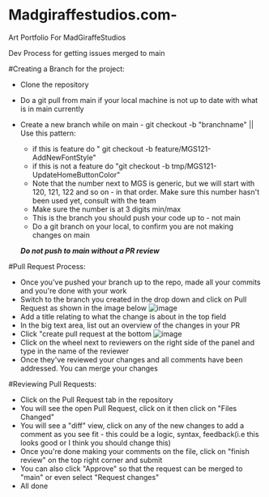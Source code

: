# Madgiraffestudios.com-
Art Portfolio For MadGiraffeStudios


Dev Process for getting issues merged to main

#Creating a Branch for the project:

- Clone the repository
- Do a git pull from main if your local machine is not up to date with what is in main currently
- Create a new branch while on main - git checkout -b "branchname" || Use this pattern: 
    - if this is feature do " git checkout -b feature/MGS121-AddNewFontStyle"
    - if this is not a feature do "git checkout -b tmp/MGS121-UpdateHomeButtonColor"
    - Note that the number next to MGS is generic, but we will start with 120, 121, 122 and so on - in that order. Make sure this number hasn't been used yet, consult with the team
    - Make sure the number is at 3 digits min/max
    - This is the branch you should push your code up to - not main
    - Do a git branch on your local, to confirm you are not making changes on main
    
    ***Do not push to main without a PR review***
    
#Pull Request Process:
 - Once you've pushed your branch up to the repo, made all your commits and you're done with your work
 - Switch to the branch you created in the drop down and click on Pull Request as shown in the image below
![image](https://user-images.githubusercontent.com/22583143/87214893-ba38fc80-c2fe-11ea-9ca9-6a5632b55788.png)
- Add a title relating to what the change is about in the top field
- In the big text area, list out an overview of the changes in your PR
- Click "create pull request at the bottom
![image](https://user-images.githubusercontent.com/22583143/87214972-ac37ab80-c2ff-11ea-8c58-f5471ee1f403.png)
- Click on the wheel next to reviewers on the right side of the panel and type in the name of the reviewer
- Once they've reviewed your changes and all comments have been addressed. You can merge your changes

#Reviewing Pull Requests:
- Click on the Pull Request tab in the repository
- You will see the open Pull Request, click on it then click on "Files Changed"
- You will see a "diff" view, click on any of the new changes to add a comment as you see fit - this could be a logic, syntax, feedback(i.e this looks good or I think you should change this)
- Once you're done making your comments on the file, click on "finish review" on the top right corner and submit
- You can also click "Approve" so that the request can be merged to "main" or even select "Request changes"
- All done

